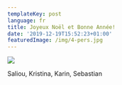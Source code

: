 ```yaml
---
templateKey: post
language: fr
title: Joyeux Noël et Bonne Année!
date: '2019-12-19T15:52:23+01:00'
featuredImage: /img/4-pers.jpg
---
```

![](/img/4-pers.jpg)

Saliou, Kristina, Karin, Sebastian
